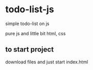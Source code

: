 # todo-list-js
simple todo-list on js

pure js and little bit html, css

## to start project

download files and just start index.html
